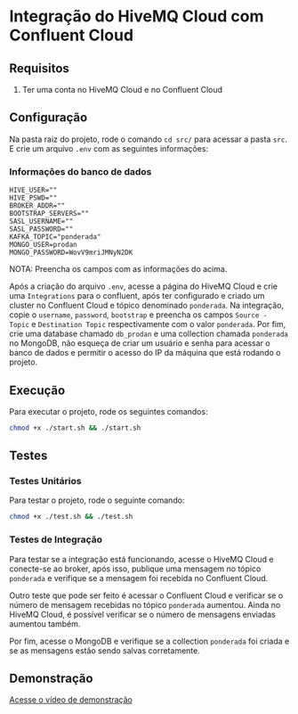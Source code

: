 # Integração do HiveMQ Cloud com Confluent Cloud

## Requisitos

1. Ter uma conta no HiveMQ Cloud e no Confluent Cloud

## Configuração

Na pasta raiz do projeto, rode o comando `cd src/` para acessar a pasta `src`. E crie um arquivo `.env` com as seguintes informações:

### Informações do banco de dados

```env
HIVE_USER=""
HIVE_PSWD=""
BROKER_ADDR=""
BOOTSTRAP_SERVERS=""
SASL_USERNAME=""
SASL_PASSWORD=""
KAFKA_TOPIC="ponderada"
MONGO_USER=prodan
MONGO_PASSWORD=WovV9mriJMNyN2DK
```

NOTA: Preencha os campos com as informações do acima.

Após a criação do arquivo `.env`, acesse a página do HiveMQ Cloud e crie uma `Integrations` para o confluent, após ter configurado e criado um cluster no Confluent Cloud e tópico denominado `ponderada`. Na integração, copie o `username`, `password`, `bootstrap` e preencha os campos `Source - Topic` e `Destination Topic` respectivamente com o valor `ponderada`. Por fim, crie uma database chamado `db_prodan` e uma collection chamada `ponderada` no MongoDB, não esqueça de criar um usuário e senha para acessar o banco de dados e permitir o acesso do IP da máquina que está rodando o projeto.


## Execução
Para executar o projeto, rode os seguintes comandos:

```bash
chmod +x ./start.sh && ./start.sh
```
## Testes

### Testes Unitários
Para testar o projeto, rode o seguinte comando:

```bash
chmod +x ./test.sh && ./test.sh
```
### Testes de Integração

Para testar se a integração está funcionando, acesse o HiveMQ Cloud e conecte-se ao broker, após isso, publique uma mensagem no tópico `ponderada` e verifique se a mensagem foi recebida no Confluent Cloud.

Outro teste que pode ser feito é acessar o Confluent Cloud e verificar se o número de mensagem recebidas no tópico `ponderada` aumentou. Ainda no HiveMQ Cloud, é possível verificar se o número de mensagens enviadas aumentou também.

Por fim, acesse o MongoDB e verifique se a collection `ponderada` foi criada e se as mensagens estão sendo salvas corretamente.

## Demonstração

[Acesse o vídeo de demonstração](https://drive.google.com/file/d/1tGMzctc_M7hDEaO4wrg8F0FN3jcqxOUb/view?usp=sharing)